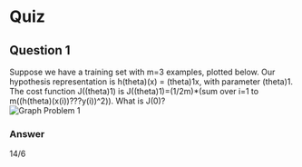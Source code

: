 Quiz
====

Question 1
----------

Suppose we have a training set with m=3 examples, plotted below. Our hypothesis representation is h(theta)(x) = (theta)1x, with parameter (theta)1. The cost function J((theta)1) is J((theta)1)=(1/2m)*(sum over i=1 to m((h(theta)(x(i))???y(i))^2)). What is J(0)?  
![Graph Problem 1](https://github.com/UtkarshPathrabe/Machine-Learning-Stanford-University-Coursera/blob/master/Week%2001/02.%20Linear%20Regression%20with%20One%20Variable/Lecture03Graph.png)

### Answer

14/6